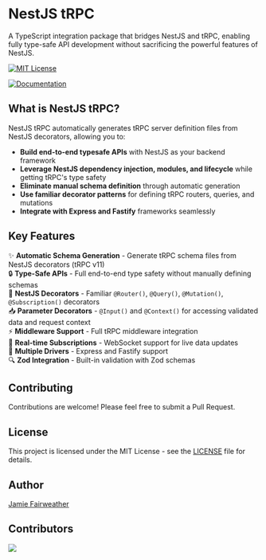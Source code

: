 # NestJS tRPC

A TypeScript integration package that bridges NestJS and tRPC, enabling fully type-safe API development without sacrificing the powerful features of NestJS.

[![MIT License](https://img.shields.io/badge/License-MIT-green.svg)](https://github.com/nexica/nestjs-trpc/blob/dev/LICENSE)

[![Documentation](https://img.shields.io/badge/Documentation-Nexica-asda?style=for-the-badge)](https://nexica.github.io/nestjs-trpc/)

## What is NestJS tRPC?

NestJS tRPC automatically generates tRPC server definition files from NestJS decorators, allowing you to:

- **Build end-to-end typesafe APIs** with NestJS as your backend framework
- **Leverage NestJS dependency injection, modules, and lifecycle** while getting tRPC's type safety
- **Eliminate manual schema definition** through automatic generation
- **Use familiar decorator patterns** for defining tRPC routers, queries, and mutations
- **Integrate with Express and Fastify** frameworks seamlessly

## Key Features

✨ **Automatic Schema Generation** - Generate tRPC schema files from NestJS decorators (tRPC v11)  
🔒 **Type-Safe APIs** - Full end-to-end type safety without manually defining schemas  
🎯 **NestJS Decorators** - Familiar `@Router()`, `@Query()`, `@Mutation()`, `@Subscription()` decorators  
📥 **Parameter Decorators** - `@Input()` and `@Context()` for accessing validated data and request context  
⚡ **Middleware Support** - Full tRPC middleware integration  
📡 **Real-time Subscriptions** - WebSocket support for live data updates  
🚀 **Multiple Drivers** - Express and Fastify support  
🔍 **Zod Integration** - Built-in validation with Zod schemas

## Contributing

Contributions are welcome! Please feel free to submit a Pull Request.

## License

This project is licensed under the MIT License - see the [LICENSE](LICENSE) file for details.

## Author

[Jamie Fairweather](https://github.com/Jamie-Fairweather)

## Contributors

<a href="https://github.com/nexica/nestjs-trpc/graphs/contributors">
  <img src="https://contrib.rocks/image?repo=nexica/nestjs-trpc" />
</a>
